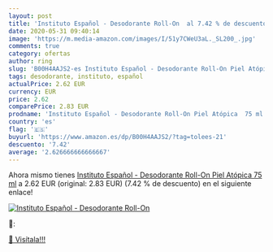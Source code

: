 ```yaml
---
layout: post
title: 'Instituto Español - Desodorante Roll-On  al 7.42 % de descuento'
date: 2020-05-31 09:40:14
image: 'https://m.media-amazon.com/images/I/51y7CWeU3aL._SL200_.jpg'
comments: true
category: ofertas
author: ring
slug: 'B00H4AAJS2-es Instituto Español - Desodorante Roll-On Piel Atópica 75 ml'
tags: desodorante, instituto, español
actualPrice: 2.62 EUR
currency: EUR
price: 2.62
comparePrice: 2.83 EUR
prodname: 'Instituto Español - Desodorante Roll-On Piel Atópica  75 ml'
country: 'es'
flag: '🇪🇸'
buyurl: 'https://www.amazon.es/dp/B00H4AAJS2/?tag=tolees-21'
descuento: '7.42'
average: '2.626666666666667'
---
```


Ahora mismo tienes [Instituto Español - Desodorante Roll-On Piel Atópica  75 ml](https://www.amazon.es/dp/B00H4AAJS2/?tag=tolees-21) a 2.62 EUR (original: 2.83 EUR) (7.42 %  de descuento) en el siguiente enlace!

[![Instituto Español - Desodorante Roll-On ](https://m.media-amazon.com/images/I/51y7CWeU3aL._SL200_.jpg)](https://www.amazon.es/dp/B00H4AAJS2/?tag=tolees-21)

🔎:


[🛒 Visítala!!!](https://www.amazon.es/dp/B00H4AAJS2/?tag=tolees-21)
